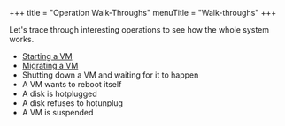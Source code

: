 +++
title = "Operation Walk-Throughs"
menuTitle = "Walk-throughs"
+++

Let's trace through interesting operations to see how the whole system
works.

- [Starting a VM](VM.start.md)
- [Migrating a VM](VM.migrate.md)
- Shutting down a VM and waiting for it to happen
- A VM wants to reboot itself
- A disk is hotplugged
- A disk refuses to hotunplug
- A VM is suspended